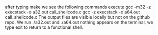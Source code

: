 after typing make we see the following commands execute 
gcc -m32 -z execstack -o a32.out call_shellcode.c
gcc -z execstack -o a64.out call_shellcode.c
The output files are visible locally but not on the github repo. 
We run ./a32.out and ./a64.out nothing appears on the terminal, we type exit to return to a functional shell. 

